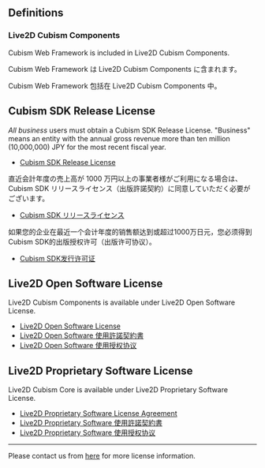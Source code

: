 ## Definitions

### Live2D Cubism Components

Cubism Web Framework is included in Live2D Cubism Components.

Cubism Web Framework は Live2D Cubism Components に含まれます。

Cubism Web Framework 包括在 Live2D Cubism Components 中。

## Cubism SDK Release License

_All business_ users must obtain a Cubism SDK Release License. "Business" means an entity with the annual gross revenue more than ten million (10,000,000) JPY for the most recent fiscal year.

- [Cubism SDK Release License](https://www.live2d.com/en/download/cubism-sdk/release-license/)

直近会計年度の売上高が 1000 万円以上の事業者様がご利用になる場合は、Cubism SDK リリースライセンス（出版許諾契約）に同意していただく必要がございます。

- [Cubism SDK リリースライセンス](https://www.live2d.com/ja/download/cubism-sdk/release-license/)

如果您的企业在最近一个会计年度的销售额达到或超过1000万日元，您必须得到Cubism SDK的出版授权许可（出版许可协议）。

- [Cubism SDK发行许可证](https://www.live2d.com/zh-CHS/download/cubism-sdk/release-license/)

## Live2D Open Software License

Live2D Cubism Components is available under Live2D Open Software License.

- [Live2D Open Software License](https://www.live2d.com/eula/live2d-open-software-license-agreement_en.html)
- [Live2D Open Software 使用許諾契約書](https://www.live2d.com/eula/live2d-open-software-license-agreement_jp.html)
- [Live2D Open Software 使用授权协议](https://www.live2d.com/eula/live2d-open-software-license-agreement_cn.html)

## Live2D Proprietary Software License

Live2D Cubism Core is available under Live2D Proprietary Software License.

- [Live2D Proprietary Software License Agreement](https://www.live2d.com/eula/live2d-proprietary-software-license-agreement_en.html)
- [Live2D Proprietary Software 使用許諾契約書](https://www.live2d.com/eula/live2d-proprietary-software-license-agreement_jp.html)
- [Live2D Proprietary Software 使用授权协议](https://www.live2d.com/eula/live2d-proprietary-software-license-agreement_cn.html)

---

Please contact us from [here](https://www.live2d.jp/contact/) for more license information.
